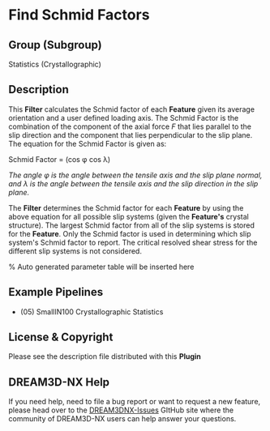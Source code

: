 # Find Schmid Factors

## Group (Subgroup)

Statistics (Crystallographic)

## Description

This **Filter** calculates the Schmid factor of each **Feature** given its average orientation and a user defined loading axis. The Schmid Factor is the combination of the component of the axial force *F* that lies parallel to the slip direction and the component that lies perpendicular to the slip plane.  The equation for the Schmid Factor is given as:

Schmid Factor = (cos &phi; cos &lambda;)

*The angle &phi; is the angle between the tensile axis and the slip plane normal, and &lambda; is the angle between the tensile axis and the slip direction in the slip plane.*

The **Filter** determines the Schmid factor for each **Feature** by using the above equation for all possible slip systems (given the **Feature's** crystal structure).  The largest Schmid factor from all of the slip systems is stored for the **Feature**. Only the Schmid factor is used in determining which slip system's Schmid factor to report.  The critical resolved shear stress for the different slip systems is not considered.

% Auto generated parameter table will be inserted here

## Example Pipelines

+ (05) SmallIN100 Crystallographic Statistics

## License & Copyright

Please see the description file distributed with this **Plugin**

## DREAM3D-NX Help

If you need help, need to file a bug report or want to request a new feature, please head over to the [DREAM3DNX-Issues](https://github.com/BlueQuartzSoftware/DREAM3DNX-Issues) GItHub site where the community of DREAM3D-NX users can help answer your questions.
